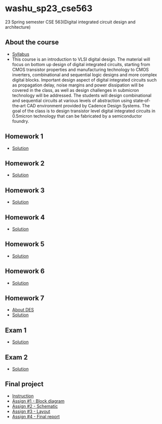 # washu_sp23_cse563
23 Spring semester CSE 563(Digital integrated circuit design and architecture)

## About the course
+ [Syllabus](https://github.com/kbckbc/washu_sp23_cse563/blob/main/CSE463-563%20Syllabus%20and%20Schedule%20-%20Spring%202023.pdf)
+ This course is an introduction to VLSI digital design. The material will focus on bottom up design of digital integrated circuits, starting from CMOS transistor properties and manufacturing technology to CMOS inverters,  combinational and sequential logic designs and more complex digital blocks. Important design aspect of digital integrated circuits such as propagation delay, noise margins and power dissipation will be covered in the class, as well as design challenges in submicron technology will be addressed. The students will design combinational and sequential circuits at various levels of abstraction using state‐of‐the‐art CAD environment provided by Cadence Design Systems. The goal of the class is to design transistor level digital integrated circuits in 0.5micron technology that can be fabricated by a semiconductor foundry.

## Homework 1
+ [Solution](https://github.com/kbckbc/washu_sp23_cse563/blob/main/homework1/Homework_1-3.pdf)

## Homework 2
+ [Solution](https://github.com/kbckbc/washu_sp23_cse563/blob/main/homework2/Homework_2-2.pdf)

## Homework 3
+ [Solution](https://github.com/kbckbc/washu_sp23_cse563/blob/main/homework3/Homework_3-3.pdf)

## Homework 4
+ [Solution](https://github.com/kbckbc/washu_sp23_cse563/blob/main/homework4/Homework_4-2.pdf)

## Homework 5
+ [Solution](https://github.com/kbckbc/washu_sp23_cse563/blob/main/homework5/Homework_5-2.pdf)

## Homework 6
+ [Solution](https://github.com/kbckbc/washu_sp23_cse563/blob/main/homework6/Homework_6-2_bcgwak.pdf)

## Homework 7
+ [About DES](https://github.com/kbckbc/washu_sp23_cse563/blob/main/homework7/Simplified%20DES%20algorithm.pdf)
+ [Solution](https://github.com/kbckbc/washu_sp23_cse563/blob/main/homework7/Homework_7-2_bcgwak.pdf)

## Exam 1
+ [Solution](https://github.com/kbckbc/washu_sp23_cse563/blob/main/exam/CSE463-563%20Midterm%20Exam%201-1_bcgwak.pdf)

## Exam 2
+ [Solution](https://github.com/kbckbc/washu_sp23_cse563/blob/main/exam/CSE463-563%20Midterm%20Exam%202-1_bcgwak.pdf)

## Final project 
+ [Instruction](https://github.com/kbckbc/washu_sp23_cse563/blob/main/final/Final%20Project%20-%20Simplified%20DES%20algorithm%20CMOS%20chip%20design%20specifications.docx)
+ [Assign #1 - Block diagram](https://github.com/kbckbc/washu_sp23_cse563/blob/main/final/assign1.pdf)
+ [Assign #2 - Schematic](https://github.com/kbckbc/washu_sp23_cse563/blob/main/final/assign2.pdf)
+ [Assign #3 - Layout](https://github.com/kbckbc/washu_sp23_cse563/blob/main/final/assign3.pdf)
+ [Assign #4 - Final report](https://github.com/kbckbc/washu_sp23_cse563/blob/main/final/assign4.pdf)


